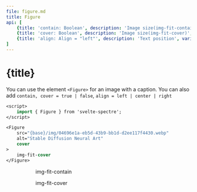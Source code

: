 ```yaml
---
file: figure.md
title: Figure
api: [
	{title: 'contain: Boolean', description: 'Image size(img-fit-contain)', variables: ' true | false'},
	{title: 'cover: Boolean', description: 'Image size(img-fit-cover)', variables: ' true | false'},
	{title: 'align: Align = "left"', description: 'Text position', variables: ' left | center | right'}
]
---
```


<script>
    import { base } from '$app/paths';
    import {Col, Grid, Figure} from '$lib' 
</script>

# {title}

You can use the element `<Figure>` for an image with a caption. You can also add `contain, cover = true | false`, `align = left | center | right`

```sv
<script>
    import { Figure } from 'svelte-spectre';
</script>

<Figure
    src="{base}/img/04696e1a-eb5d-43b9-bb1d-d2ee117f4430.webp"
    alt="Stable Diffusion Neural Art"
    cover
>
    img-fit-cover
</Figure>
```

<Grid stack>
    <Col col="4" sm="12">
        <Figure src="{base}/img/1b9a004a-db27-45e4-b762-0fa21bc97277.webp" alt="Stable Diffusion Neural Art" contain />
    </Col>
    <Col col="4" sm="12">
        <Figure
            src="{base}/img/4603a846-4daf-4018-aa74-e3ab567a69fc.webp"
            alt="Stable Diffusion Neural Art"
            contain
        >img-fit-contain</Figure>
    </Col>
    <Col col="4" sm="12">
        <Figure
            src="{base}/img/04696e1a-eb5d-43b9-bb1d-d2ee117f4430.webp"
            alt="Stable Diffusion Neural Art"
            cover
            >img-fit-cover</Figure>
    </Col>
</Grid>
